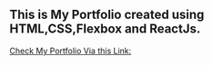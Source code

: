 ## This is My Portfolio  created using  HTML,CSS,Flexbox and ReactJs.
[Check My Portfolio Via this Link: ](https://benk1.github.io/PortfolioInReact/)

